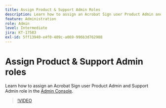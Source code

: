 ```yaml
---
title: Assign Product & Support Admin Roles
description: Learn how to assign an Acrobat Sign user Product Admin and Support Admin role in the Admin Console
feature: Administration
role: Admin
level: Intermediate
jira: KT-17583
exl-id: 5ff13940-e4f0-409c-a069-996b3d762908
---
```

# Assign Product & Support Admin roles

Learn how to assign an Acrobat Sign user Product Admin and Support Admin role in the [Admin Console](https://adminconsole.adobe.com/).

>[!VIDEO](https://video.tv.adobe.com/v/3453157?quality=12&learn=on&hidetitle=true)
